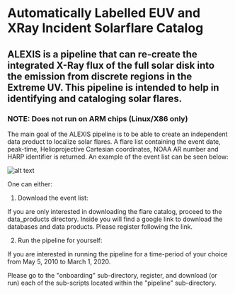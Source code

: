 # Automatically Labelled EUV and XRay Incident Solarflare Catalog
## ALEXIS is a pipeline that can re-create the integrated X-Ray flux of the full solar disk into the emission from discrete regions in the Extreme UV. This pipeline is intended to help in identifying and cataloging solar flares. 
### NOTE: Does not run on ARM chips (Linux/X86 only)


The main goal of the ALEXIS pipeline is to be able to create an independent data product to localize solar flares. 
A flare list containing the event date, peak-time, Helioprojective Cartesian coordinates, NOAA AR number and HARP identifier is returned.
An example of the event list can be seen below:

![alt text](/github_imgs/example_event_list.png)

One can either:

1. Download the event list:

If you are only interested in downloading the flare catalog, proceed to the data_products directory. 
Inside you will find a google link to download the databases and data products. 
Please register following the link.

2. Run the pipeline for yourself:

If you are interested in running the pipeline for a time-period of your choice from May 5, 2010 to March 1, 2020.

Please go to the "onboarding" sub-directory, register, and download (or run) each of the sub-scripts located within the "pipeline" sub-directory.

